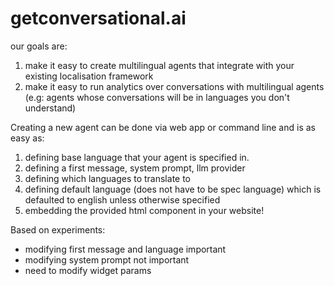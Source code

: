 # getconversational.ai

our goals are:
1. make it easy to create multilingual agents that integrate with your existing localisation framework
2. make it easy to run analytics over conversations with multilingual agents (e.g: agents whose conversations will be in languages you don't understand)

Creating a new agent can be done via web app or command line and is as easy as:
1. defining base language that your agent is specified in.
2. defining a first message, system prompt, llm provider
3. defining which languages to translate to
4. defining default language (does not have to be spec language) which is defaulted to english unless otherwise specified
5. embedding the provided html component in your website! 

Based on experiments:
- modifying first message and language important
- modifying system prompt not important
- need to modify widget params 